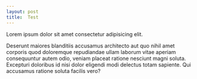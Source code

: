 ```yaml
---
layout: post
title:  Test
---
```


Lorem ipsum dolor sit amet consectetur adipisicing elit.

Deserunt maiores blanditiis accusamus architecto aut quo nihil amet corporis quod doloremque repudiandae ullam laborum vitae aperiam consequuntur autem odio, veniam placeat ratione nesciunt magni soluta. Excepturi doloribus id nisi dolor eligendi modi delectus totam sapiente. Qui accusamus ratione soluta facilis vero?
